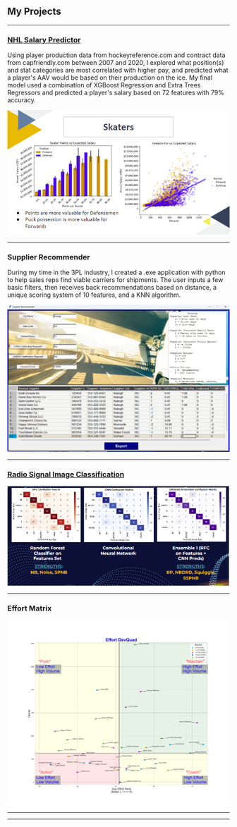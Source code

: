 ## My Projects

---

### [NHL Salary Predictor](https://github.com/maessery/NHL-Salary-Predictor)
Using player production data from hockeyreference.com and contract data from capfriendly.com between 2007 and 2020, I explored what position(s) and stat categories are most correlated with higher pay, and predicted what a player's AAV would be based on their production on the ice. My final model used a combination of XGBoost Regression and Extra Trees Regressors and predicted a player's salary based on 72 features with 79% accuracy.

<!-- [NHL Salary Predictor](/sample_page) -->
<img src="images/salary_predictor_thumbnail.png?raw=true"/>


---

### Supplier Recommender
During my time in the 3PL industry, I created a .exe application with python to help sales reps find viable carriers for shipments. The user inputs a few basic filters, then receives back recommendations based on distance, a unique scoring system of 10 features, and a KNN algorithm.

<!-- [Project 2 Title](/pdf/sample_presentation.pdf) -->
<img src="images/supplier_recommender_updated.png?raw=true"/>


---

### [Radio Signal Image Classification](https://github.com/maessery/SETI-Radio-Signal-Image-Classification)
<!-- [Project 3 Title](http://example.com/) -->
<img src="images/seti_project.png?raw=true"/>


---

### Effort Matrix
<!-- [Project 2 Title](/pdf/sample_presentation.pdf) -->
<img src="images/effort_devquad_example.png?raw=true"/>

<!-- ### Category Name 2

- [Project 1 Title](http://example.com/)
- [Project 2 Title](http://example.com/)
- [Project 3 Title](http://example.com/)
- [Project 4 Title](http://example.com/)
- [Project 5 Title](http://example.com/) -->

---




---
<!-- <p style="font-size:11px">Page template forked from <a href="https://github.com/evanca/quick-portfolio">evanca</a></p> -->
<!-- Remove above link if you don't want to attibute -->
